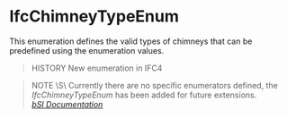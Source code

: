 IfcChimneyTypeEnum
==================
This enumeration defines the valid types of chimneys that can be predefined
using the enumeration values.  
  
> HISTORY  New enumeration in IFC4  
  
> NOTE \S\ Currently there are no specific enumerators defined, the
> _IfcChimneyTypeEnum_ has been added for future extensions.  
[ _bSI
Documentation_](https://standards.buildingsmart.org/IFC/DEV/IFC4_2/FINAL/HTML/schema/ifcsharedbldgelements/lexical/ifcchimneytypeenum.htm)


